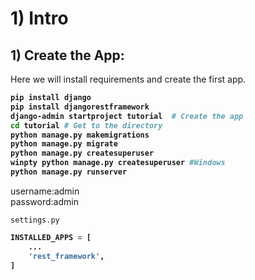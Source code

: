 # 1) Intro


## 1) Create the App:


Here we will install requirements and create the first app.

<b>

```bash
pip install django
pip install djangorestframework
django-admin startproject tutorial  # Create the app
cd tutorial # Get to the directory
python manage.py makemigrations
python manage.py migrate
python manage.py createsuperuser
winpty python manage.py createsuperuser #Windows
python manage.py runserver
```

</b>



username:admin  
password:admin





`settings.py`

<b>

```python
INSTALLED_APPS = [
    ...
    'rest_framework',
]
```

</b>



